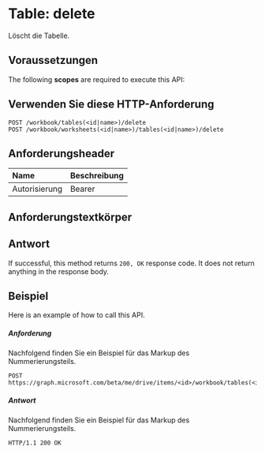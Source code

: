# <a name="table-delete"></a>Table: delete

Löscht die Tabelle.
## <a name="prerequisites"></a>Voraussetzungen
The following **scopes** are required to execute this API: 
## <a name="http-request"></a>Verwenden Sie diese HTTP-Anforderung
<!-- { "blockType": "ignored" } -->
```http
POST /workbook/tables(<id|name>)/delete
POST /workbook/worksheets(<id|name>)/tables(<id|name>)/delete

```
## <a name="request-headers"></a>Anforderungsheader
| Name       | Beschreibung|
|:---------------|:----------|
| Autorisierung  | Bearer <code>|


## <a name="request-body"></a>Anforderungstextkörper

## <a name="response"></a>Antwort
If successful, this method returns `200, OK` response code. It does not return anything in the response body.

## <a name="example"></a>Beispiel
Here is an example of how to call this API.
##### <a name="request"></a>Anforderung
Nachfolgend finden Sie ein Beispiel für das Markup des Nummerierungsteils.
<!-- {
  "blockType": "request",
  "name": "table_delete"
}-->
```http
POST https://graph.microsoft.com/beta/me/drive/items/<id>/workbook/tables(<id|name>)/delete
```

##### <a name="response"></a>Antwort
Nachfolgend finden Sie ein Beispiel für das Markup des Nummerierungsteils. 
<!-- {
  "blockType": "response",
  "truncated": true,
  "@odata.type": "microsoft.graph.none"
} -->
```http
HTTP/1.1 200 OK
```

<!-- uuid: 8fcb5dbc-d5aa-4681-8e31-b001d5168d79
2015-10-25 14:57:30 UTC -->
<!-- {
  "type": "#page.annotation",
  "description": "Table: delete",
  "keywords": "",
  "section": "documentation",
  "tocPath": ""
}-->